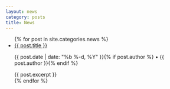 ```yaml
---
layout: news
category: posts
title: News
---
```


<div class="news">
	<ul>
	  {% for post in site.categories.news %}
			<li>
				<a class="title" href="{{ post.url | prepend: site.baseurl }}">{{ post.title }}</a>
				<p class="meta">{{ post.date | date: "%b %-d, %Y" }}{% if post.author %} • {{ post.author }}{% endif %}</p>
				<div class="content">
					{{ post.excerpt }}
				</div>
			</li>
	  {% endfor %}
	</ul>
</div>
